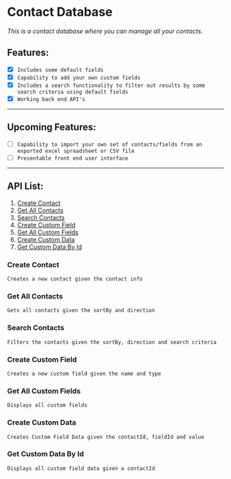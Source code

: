 # Contact Database

_This is a contact database where you can manage all your contacts._

## Features:

- [x]  `Includes some default fields`
- [x]  `Capability to add your own custom fields`
- [x]  `Includes a search functionality to filter out results by some search criteria using default fields`
- [x]  `Working back end API's`
- - - -

## Upcoming Features:

- [ ]  `Capability to import your own set of contacts/fields from an exported excel spreadsheet or CSV file`
- [ ]  `Presentable front end user interface`
- - - -

## API List:

1. [Create Contact](#create-contact)
2. [Get All Contacts](#get-all-contacts)
3. [Search Contacts](#search-contacts)
4. [Create Custom Field](#create-custom-field)
5. [Get All Custom Fields](#get-all-custom-fields)
6. [Create Custom Data](#create-custom-data)
7. [Get Custom Data By Id](#get-custom-data-by-id)

### Create Contact 
```
Creates a new contact given the contact info

```
### Get All Contacts
```
Gets all contacts given the sortBy and direction

```
### Search Contacts
```
Filters the contacts given the sortBy, direction and search criteria

```

### Create Custom Field 
```
Creates a new custom field given the name and type

```
### Get All Custom Fields
```
Displays all custom fields

```
### Create Custom Data 
```
Creates Custom Field Data given the contactId, fieldId and value

```
### Get Custom Data By Id
```
Displays all custom field data given a contactId

```
